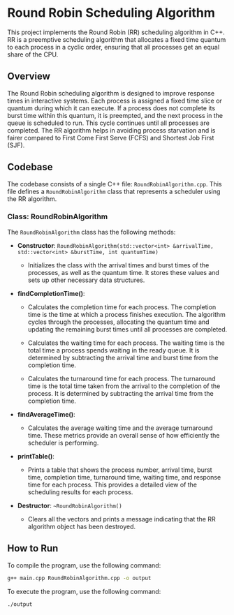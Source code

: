 # Round Robin Scheduling Algorithm

This project implements the Round Robin (RR) scheduling algorithm in C++. RR is a preemptive scheduling algorithm that allocates a fixed time quantum to each process in a cyclic order, ensuring that all processes get an equal share of the CPU.

## Overview

The Round Robin scheduling algorithm is designed to improve response times in interactive systems. Each process is assigned a fixed time slice or quantum during which it can execute. If a process does not complete its burst time within this quantum, it is preempted, and the next process in the queue is scheduled to run. This cycle continues until all processes are completed. The RR algorithm helps in avoiding process starvation and is fairer compared to First Come First Serve (FCFS) and Shortest Job First (SJF).

## Codebase

The codebase consists of a single C++ file: `RoundRobinAlgorithm.cpp`. This file defines a `RoundRobinAlgorithm` class that represents a scheduler using the RR algorithm.

### Class: RoundRobinAlgorithm

The `RoundRobinAlgorithm` class has the following methods:

- **Constructor**: `RoundRobinAlgorithm(std::vector<int> &arrivalTime, std::vector<int> &burstTime, int quantumTime)`

  - Initializes the class with the arrival times and burst times of the processes, as well as the quantum time. It stores these values and sets up other necessary data structures.

- **findCompletionTime()**:

  - Calculates the completion time for each process. The completion time is the time at which a process finishes execution. The algorithm cycles through the processes, allocating the quantum time and updating the remaining burst times until all processes are completed.

  - Calculates the waiting time for each process. The waiting time is the total time a process spends waiting in the ready queue. It is determined by subtracting the arrival time and burst time from the completion time.

  - Calculates the turnaround time for each process. The turnaround time is the total time taken from the arrival to the completion of the process. It is determined by subtracting the arrival time from the completion time.

- **findAverageTime()**:

  - Calculates the average waiting time and the average turnaround time. These metrics provide an overall sense of how efficiently the scheduler is performing.

- **printTable()**:

  - Prints a table that shows the process number, arrival time, burst time, completion time, turnaround time, waiting time, and response time for each process. This provides a detailed view of the scheduling results for each process.

- **Destructor**: `~RoundRobinAlgorithm()`
  - Clears all the vectors and prints a message indicating that the RR algorithm object has been destroyed.

## How to Run

To compile the program, use the following command:

```bash
g++ main.cpp RoundRobinAlgorithm.cpp -o output
```

To execute the program, use the following command:

```bash
./output
```
